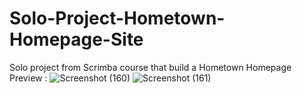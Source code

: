 # Solo-Project-Hometown-Homepage-Site

Solo project from Scrimba course that build a Hometown Homepage
Preview :
![Screenshot (160)](https://user-images.githubusercontent.com/106422023/205904318-689b6bc7-dd07-491f-aa78-1e758238c9b7.png)
![Screenshot (161)](https://user-images.githubusercontent.com/106422023/205904322-4e365367-0d4e-453c-8e2a-ffed00e1e77b.png)
